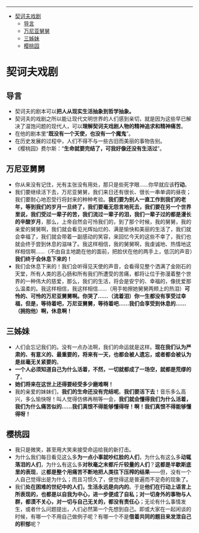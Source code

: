 ---

- [契诃夫戏剧](#契诃夫戏剧)
  - [导言](#导言)
  - [万尼亚舅舅](#万尼亚舅舅)
  - [三姊妹](#三姊妹)
  - [樱桃园](#樱桃园)

# 契诃夫戏剧

## 导言

- 契诃夫的剧本可以**把人从现实生活抽象到哲学抽象。**
- 契诃夫的戏剧之所以能让现代文明世界的人们感到亲切，就是因为这些早已解决了温饱问题的现代人，可以**理解契诃夫戏剧人物的精神追求和精神痛苦**。
- 在他的剧本里“**既没有一个天使，也没有一个魔鬼**”。
- 在历史发展的过程中，人们不得不与一些古旧而美丽的事物告别。
- 《樱桃园》费尔斯：“**生命就要完结了，可我好像还没有生活过**”。

## 万尼亚舅舅

- 你从来没有记住，光有主张没有用处，那只是些死字眼……你早就应该**行动**。
- 我们要继续活下去，万尼亚舅舅，我们来日还有很长、很长一串单调的昼夜；我们要耐心地忍受行将封来的种种考验。**我们要为别人一直工作到我们的老年，等到我们的岁月一旦终了，我们要毫无怨言地死去，我们要在另一个世界里说，我们受过一辈子的苦，我们流过一辈子的泪，我们一辈子过的都是漫长的辛酸岁月**，那么，上帝自然会可怜我们的，到了那个时候，我的舅舅，我的亲爱的舅舅啊，我们就会看见光辉灿烂的、满是愉快和美丽的生活了，我们就会幸福了，我们就会带着一副感动的笑容，来回忆今天的这些不幸了，我们也就会终于尝到休息的滋味了。我这样相信，我的舅舅啊，我虔诚地、热情地这样相信啊……（不由自主地跪在他的面前，把脸伏在他的两手上，低沉的声音）**我们终于会休息下来的！**
- 我们会休息下来的！我们会听得见天使的声音，会看得见整个洒满了金刚石的天堂，所有人类的恶心肠和所有我们所遭受的苦痛，都将让位于弥漫着整个世界的一种伟大的慈爱，那么，我们的生活，将会是安宁的、幸福的，像抚爱那么温柔的。我这样相信，我这样相信……（用手帕擦她舅舅两颊上的热泪）**可怜的、可怜的万尼亚舅舅啊。你哭了……（流着泪）你一生都没有享受过幸福，但是，等待着吧，万尼亚舅舅，等待着吧……我们会享受到休息的……（拥抱他）啊，休息啊！**

## 三姊妹

- 人们会忘记我们的。没有一点办法啊，我们的命运就是这样。**现在我们认为严肃的、有意义的、最重要的，将来有一天，也都会被人遗忘，或者都会被认为是丝毫无关紧要的**。
- **一个人必须知道自己为什么活着，不然，一切就都成了一场空，就都是荒缪的了**。
- **她们将来在这世上还得要经受多少磨难啊！**
- 我的亲爱的妹妹们，**我们的生命还没有完结呢**。**我们要活下去**！音乐多么高兴，多么愉快呀！叫人觉得仿佛再稍等一会，**我们就会懂得我们为什么活着，我们为什么痛苦似的……我们真恨不得能够懂得呀！啊！我们真恨不得能够懂得呀！**

## 樱桃园

- 我只是微笑，甚至用大笑来接受命运给我的新打击。
- 为什么我们每日看见这么多**为一点小事就吵红脸的人们**，为什么有这么多**动辄落泪的人们**，为什么有这么多**对秋毫之末都斤斤较量的人们**？**这都是半歇斯底里的表现**，这**都是整个用痛苦不断地把人类往下压榨的结果**——但，没有一个人自己觉得出是为什么；而且习惯久了，便觉得这是普遍而不足奇的现象了。
- 我们**处在困难的世纪中的人们，生活永远是向内的**。于是**他们在行动上语言上所表现的，也都是以自我为中心，进一步便成了自私；对一切身外的事物与人群，都漠不关心，对一切与自己无关的，都没有责任心**；无论有什么事情发生，或者什么问题提出，人们必然第一个先想到自己。即或大家在一起闲谈的时候，有哪一个不用自己做例子呢？有哪一个不是**借着共同的题目来发泄自己的积郁**呢？
